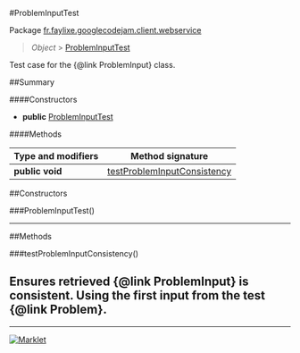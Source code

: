 #ProblemInputTest

Package [fr.faylixe.googlecodejam.client.webservice](README.md)<br>
> *Object* > [ProblemInputTest](ProblemInputTest.md)

Test case for the {@link ProblemInput} class.

##Summary

####Constructors

* **public** [ProblemInputTest](#probleminputtest)

####Methods

Type and modifiers | Method signature
 --- | --- 
**public** **void** | [testProblemInputConsistency](#testprobleminputconsistency)


##Constructors

###ProblemInputTest()



---

##Methods

###testProblemInputConsistency()


Ensures retrieved {@link ProblemInput}
 is consistent. Using the first input from
 the test {@link Problem}.
---
---
[![Marklet](https://img.shields.io/badge/Generated%20by-Marklet-green.svg)](https://github.com/Faylixe/marklet)